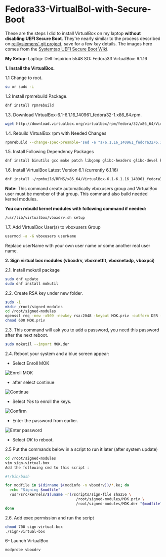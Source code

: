 # Fedora33-VirtualBol-with-Secure-Boot

These are the steps I did to install VirtualBox on my laptop **without disabling UEFI Secure Boot**. They're nearly similar to the process described
on [reillysiemens' git project][reillysiemensgitproject], save for a few _key_ details. The images here
comes from the [Systemtap UEFI Secure Boot Wiki][systemtap].

**My Setup:**
Laptop: Dell Inspirion 5548
SO: Fedora33
VirtualBox: 6.1.16

**1. Install the VirtualBox.**

1.1 Change to root.
```bash 
su or sudo -i 
```

1.2 Install rpmrebuild Package.
```bash 
dnf install rpmrebuild
```

1.3. Download VirtualBox-6.1-6.1.16_140961_fedora32-1.x86_64.rpm.
```bash
wget http://download.virtualbox.org/virtualbox/rpm/fedora/32/x86_64/VirtualBox-6.1-6.1.16_140961_fedora32-1.x86_64.rpm
```

1.4. Rebuild VirtualBox rpm with Needed Changes
```bash
rpmrebuild --change-spec-preamble='sed -e "s/6.1.16_140961_fedora32/6.1.16_140961_fedora33/"' --change-spec-requires='sed -e "s/python(abi) = 3.8/python(abi) >= 3.8/"' --package VirtualBox-6.1-6.1.16_140961_fedora32-1.x86_64.rpm
```

1.5. Install Following Dependency Packages
```bash
dnf install binutils gcc make patch libgomp glibc-headers glibc-devel kernel-headers kernel-devel dkms qt5-qtx11extras libxkbcommon
```

1.6. Install VirtualBox Latest Version 6.1 (currently 6.1.16)
```bash
dnf install ~/rpmbuild/RPMS/x86_64/VirtualBox-6.1-6.1.16_140961_fedora33-1.x86_64.rpm
```

**Note:**
This command create automatically vboxusers group and VirtualBox user must be member of that group.
This command also build needed kernel modules.

**You can rebuild kernel modules with following command if needed:**
```bash
/usr/lib/virtualbox/vboxdrv.sh setup
```

1.7. Add VirtualBox User(s) to vboxusers Group
```bash
usermod -a -G vboxusers userName
```
Replace userName with your own user name or some another real user name.

**2. Sign virtual box modules (vboxdrv, vboxnetflt, vboxnetadp, vboxpci)**

2.1. Install mokutil package
```bash
sudo dnf update
sudo dnf install mokutil
```

2.2. Create RSA key under new folder.
```bash
sudo -i
mkdir /root/signed-modules
cd /root/signed-modules
openssl req -new -x509 -newkey rsa:2048 -keyout MOK.priv -outform DER -out MOK.der -nodes -days 36500 -subj "/CN=VirtualBox/"
chmod 600 MOK.priv
```

2.3. This command will ask you to add a password, you need this password after the next reboot.
```bash
sudo mokutil --import MOK.der
```

2.4. Reboot your system and a blue screen appear:
 
   - Select Enroll MOK

   ![Enroll MOK][enroll mok]

   - after select continue 

   ![Continue][continue]

   - Select _Yes_ to enroll the keys.

   ![Confirm][confirm]

   - Enter the password from earlier.

   ![Enter password][password]

   - Select _OK_ to reboot.


2.5 Put the commands below in a script to run it later (after system update)
```bash
cd /root/signed-modules
vim sign-virtual-box
Add the following cmd to this script :

#!/bin/bash

for modfile in $(dirname $(modinfo -n vboxdrv))/*.ko; do
  echo "Signing $modfile"
  /usr/src/kernels/$(uname -r)/scripts/sign-file sha256 \
                                /root/signed-modules/MOK.priv \
                                /root/signed-modules/MOK.der "$modfile"
done
```

2.6. Add exec permission and run the script
```bash
chmod 700 sign-virtual-box
./sign-virtual-box 
```

6- Launch VirtualBox
```bash
modprobe vboxdrv
```



[reillysiemensgitproject]: https://gist.github.com/reillysiemens/ac6bea1e6c7684d62f544bd79b2182a4
[systemtap]: https://sourceware.org/systemtap/wiki/SecureBootandando
[enroll mok]: https://sourceware.org/systemtap/wiki/SecureBoot?action=AttachFile&do=get&target=Screenshot_kvm-rawhide-64-uefi-1_2014-02-27_14_00_13_crop.png
[continue]: https://sourceware.org/systemtap/wiki/SecureBoot?action=AttachFile&do=get&target=Screenshot_kvm-rawhide-64-uefi-1_2014-02-27_14_00_35_crop.png
[confirm]: https://sourceware.org/systemtap/wiki/SecureBoot?action=AttachFile&do=get&target=Screenshot_kvm-rawhide-64-uefi-1_2014-02-27_14_00_44_crop.png
[password]: https://sourceware.org/systemtap/wiki/SecureBoot?action=AttachFile&do=get&target=Screenshot_kvm-rawhide-64-uefi-1_2014-02-27_14_00_53_crop.png
[reboot]: https://sourceware.org/systemtap/wiki/SecureBoot?action=AttachFile&do=get&